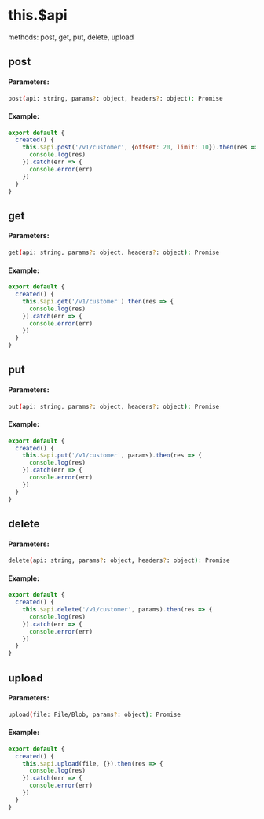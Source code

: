# this.$api

methods: post, get, put, delete, upload

## post

#### Parameters:

```bash
post(api: string, params?: object, headers?: object): Promise
```

#### Example:

```javascript
export default {
  created() {
    this.$api.post('/v1/customer', {offset: 20, limit: 10}).then(res => {
      console.log(res)
    }).catch(err => {
      console.error(err)
    })
  }
}
```

## get

#### Parameters:

```bash
get(api: string, params?: object, headers?: object): Promise
```

#### Example:

```javascript
export default {
  created() {
    this.$api.get('/v1/customer').then(res => {
      console.log(res)
    }).catch(err => {
      console.error(err)
    })
  }
}
```

## put

#### Parameters:

```bash
put(api: string, params?: object, headers?: object): Promise
```

#### Example:

```javascript
export default {
  created() {
    this.$api.put('/v1/customer', params).then(res => {
      console.log(res)
    }).catch(err => {
      console.error(err)
    })
  }
}
```

## delete

#### Parameters:

```bash
delete(api: string, params?: object, headers?: object): Promise
```

#### Example:

```javascript
export default {
  created() {
    this.$api.delete('/v1/customer', params).then(res => {
      console.log(res)
    }).catch(err => {
      console.error(err)
    })
  }
}
```

## upload

#### Parameters:

```bash
upload(file: File/Blob, params?: object): Promise
```

#### Example:

```javascript
export default {
  created() {
    this.$api.upload(file, {}).then(res => {
      console.log(res)
    }).catch(err => {
      console.error(err)
    })
  }
}
```
